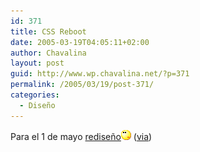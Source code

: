 ```yaml
---
id: 371
title: CSS Reboot
date: 2005-03-19T04:05:11+02:00
author: Chavalina
layout: post
guid: http://www.wp.chavalina.net/?p=371
permalink: /2005/03/19/post-371/
categories:
  - Diseño
---
```

Para el 1 de mayo <a href="http://www.cssreboot.com/index.php" target="_blank">rediseño</a>![emo](/imagenes/emoticonos/pensativo.gif) (<a href="http://www.isopixel.info/foro/viewtopic.php?t=235" target="_blank">via</a>)